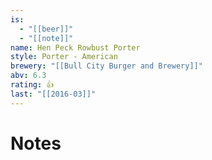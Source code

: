 ```yaml
---
is:
  - "[[beer]]"
  - "[[note]]"
name: Hen Peck Rowbust Porter
style: Porter - American
brewery: "[[Bull City Burger and Brewery]]"
abv: 6.3
rating: 👍
last: "[[2016-03]]"
---
```

# Notes


